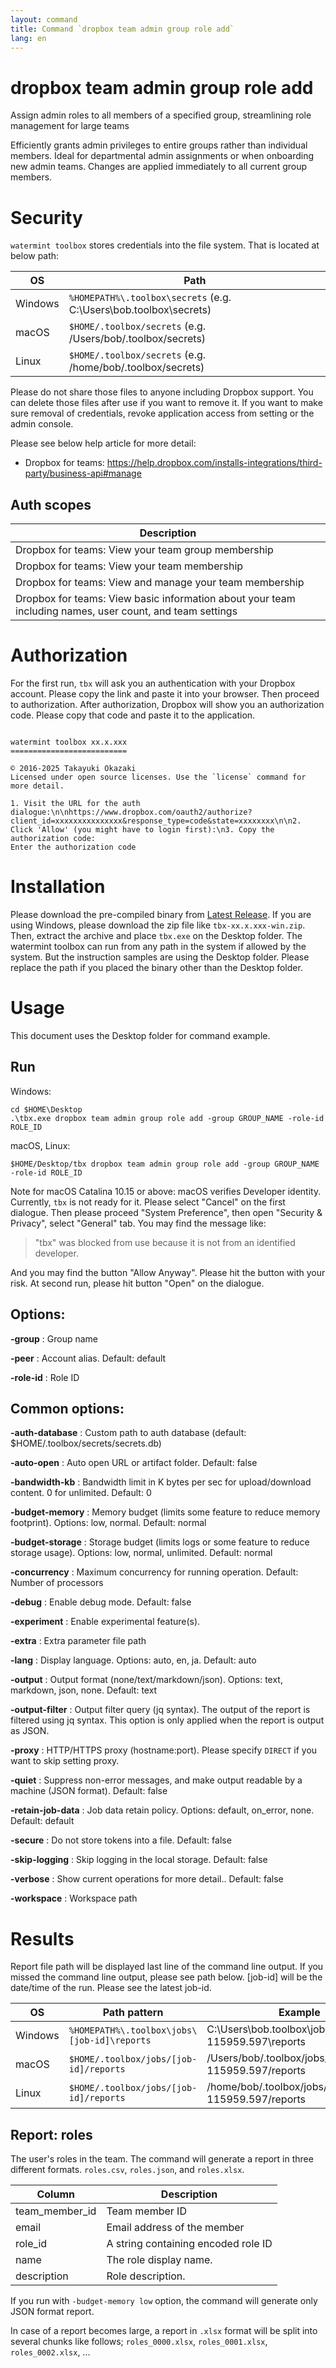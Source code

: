 ```yaml
---
layout: command
title: Command `dropbox team admin group role add`
lang: en
---
```


# dropbox team admin group role add

Assign admin roles to all members of a specified group, streamlining role management for large teams 

Efficiently grants admin privileges to entire groups rather than individual members. Ideal for departmental admin assignments or when onboarding new admin teams. Changes are applied immediately to all current group members.

# Security

`watermint toolbox` stores credentials into the file system. That is located at below path:

| OS      | Path                                                               |
|---------|--------------------------------------------------------------------|
| Windows | `%HOMEPATH%\.toolbox\secrets` (e.g. C:\Users\bob\.toolbox\secrets) |
| macOS   | `$HOME/.toolbox/secrets` (e.g. /Users/bob/.toolbox/secrets)        |
| Linux   | `$HOME/.toolbox/secrets` (e.g. /home/bob/.toolbox/secrets)         |

Please do not share those files to anyone including Dropbox support.
You can delete those files after use if you want to remove it. If you want to make sure removal of credentials, revoke application access from setting or the admin console.

Please see below help article for more detail:
* Dropbox for teams: https://help.dropbox.com/installs-integrations/third-party/business-api#manage

## Auth scopes

| Description                                                                                              |
|----------------------------------------------------------------------------------------------------------|
| Dropbox for teams: View your team group membership                                                       |
| Dropbox for teams: View your team membership                                                             |
| Dropbox for teams: View and manage your team membership                                                  |
| Dropbox for teams: View basic information about your team including names, user count, and team settings |

# Authorization

For the first run, `tbx` will ask you an authentication with your Dropbox account.
Please copy the link and paste it into your browser. Then proceed to authorization. After authorization, Dropbox will show you an authorization code. Please copy that code and paste it to the application.
```

watermint toolbox xx.x.xxx
==========================

© 2016-2025 Takayuki Okazaki
Licensed under open source licenses. Use the `license` command for more detail.

1. Visit the URL for the auth dialogue:\n\nhttps://www.dropbox.com/oauth2/authorize?client_id=xxxxxxxxxxxxxxx&response_type=code&state=xxxxxxxx\n\n2. Click 'Allow' (you might have to login first):\n3. Copy the authorization code:
Enter the authorization code
```

# Installation

Please download the pre-compiled binary from [Latest Release](https://github.com/watermint/toolbox/releases/latest). If you are using Windows, please download the zip file like `tbx-xx.x.xxx-win.zip`. Then, extract the archive and place `tbx.exe` on the Desktop folder. 
The watermint toolbox can run from any path in the system if allowed by the system. But the instruction samples are using the Desktop folder. Please replace the path if you placed the binary other than the Desktop folder.

# Usage

This document uses the Desktop folder for command example.

## Run

Windows:
```
cd $HOME\Desktop
.\tbx.exe dropbox team admin group role add -group GROUP_NAME -role-id ROLE_ID
```

macOS, Linux:
```
$HOME/Desktop/tbx dropbox team admin group role add -group GROUP_NAME -role-id ROLE_ID
```

Note for macOS Catalina 10.15 or above: macOS verifies Developer identity. Currently, `tbx` is not ready for it. Please select "Cancel" on the first dialogue. Then please proceed "System Preference", then open "Security & Privacy", select "General" tab.
You may find the message like:
> "tbx" was blocked from use because it is not from an identified developer.

And you may find the button "Allow Anyway". Please hit the button with your risk. At second run, please hit button "Open" on the dialogue.

## Options:

**-group**
: Group name

**-peer**
: Account alias. Default: default

**-role-id**
: Role ID

## Common options:

**-auth-database**
: Custom path to auth database (default: $HOME/.toolbox/secrets/secrets.db)

**-auto-open**
: Auto open URL or artifact folder. Default: false

**-bandwidth-kb**
: Bandwidth limit in K bytes per sec for upload/download content. 0 for unlimited. Default: 0

**-budget-memory**
: Memory budget (limits some feature to reduce memory footprint). Options: low, normal. Default: normal

**-budget-storage**
: Storage budget (limits logs or some feature to reduce storage usage). Options: low, normal, unlimited. Default: normal

**-concurrency**
: Maximum concurrency for running operation. Default: Number of processors

**-debug**
: Enable debug mode. Default: false

**-experiment**
: Enable experimental feature(s).

**-extra**
: Extra parameter file path

**-lang**
: Display language. Options: auto, en, ja. Default: auto

**-output**
: Output format (none/text/markdown/json). Options: text, markdown, json, none. Default: text

**-output-filter**
: Output filter query (jq syntax). The output of the report is filtered using jq syntax. This option is only applied when the report is output as JSON.

**-proxy**
: HTTP/HTTPS proxy (hostname:port). Please specify `DIRECT` if you want to skip setting proxy.

**-quiet**
: Suppress non-error messages, and make output readable by a machine (JSON format). Default: false

**-retain-job-data**
: Job data retain policy. Options: default, on_error, none. Default: default

**-secure**
: Do not store tokens into a file. Default: false

**-skip-logging**
: Skip logging in the local storage. Default: false

**-verbose**
: Show current operations for more detail.. Default: false

**-workspace**
: Workspace path

# Results

Report file path will be displayed last line of the command line output. If you missed the command line output, please see path below. [job-id] will be the date/time of the run. Please see the latest job-id.

| OS      | Path pattern                                | Example                                                |
|---------|---------------------------------------------|--------------------------------------------------------|
| Windows | `%HOMEPATH%\.toolbox\jobs\[job-id]\reports` | C:\Users\bob\.toolbox\jobs\20190909-115959.597\reports |
| macOS   | `$HOME/.toolbox/jobs/[job-id]/reports`      | /Users/bob/.toolbox/jobs/20190909-115959.597/reports   |
| Linux   | `$HOME/.toolbox/jobs/[job-id]/reports`      | /home/bob/.toolbox/jobs/20190909-115959.597/reports    |

## Report: roles

The user's roles in the team.
The command will generate a report in three different formats. `roles.csv`, `roles.json`, and `roles.xlsx`.

| Column         | Description                         |
|----------------|-------------------------------------|
| team_member_id | Team member ID                      |
| email          | Email address of the member         |
| role_id        | A string containing encoded role ID |
| name           | The role display name.              |
| description    | Role description.                   |

If you run with `-budget-memory low` option, the command will generate only JSON format report.

In case of a report becomes large, a report in `.xlsx` format will be split into several chunks like follows; `roles_0000.xlsx`, `roles_0001.xlsx`, `roles_0002.xlsx`, ...


